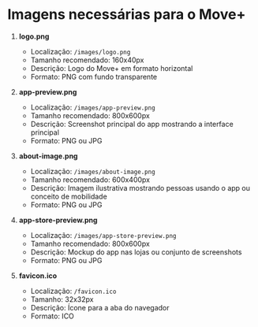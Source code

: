 # Imagens necessárias para o Move+

1. **logo.png**
   - Localização: `/images/logo.png`
   - Tamanho recomendado: 160x40px
   - Descrição: Logo do Move+ em formato horizontal
   - Formato: PNG com fundo transparente

2. **app-preview.png**
   - Localização: `/images/app-preview.png`
   - Tamanho recomendado: 800x600px
   - Descrição: Screenshot principal do app mostrando a interface principal
   - Formato: PNG ou JPG

3. **about-image.png**
   - Localização: `/images/about-image.png`
   - Tamanho recomendado: 600x400px
   - Descrição: Imagem ilustrativa mostrando pessoas usando o app ou conceito de mobilidade
   - Formato: PNG ou JPG

4. **app-store-preview.png**
   - Localização: `/images/app-store-preview.png`
   - Tamanho recomendado: 800x600px
   - Descrição: Mockup do app nas lojas ou conjunto de screenshots
   - Formato: PNG ou JPG

5. **favicon.ico**
   - Localização: `/favicon.ico`
   - Tamanho: 32x32px
   - Descrição: Ícone para a aba do navegador
   - Formato: ICO
